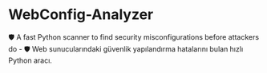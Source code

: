 # WebConfig-Analyzer
🛡️ A fast Python scanner to find security misconfigurations before attackers do - 🛡️ Web sunucularındaki güvenlik yapılandırma hatalarını bulan hızlı Python aracı.
